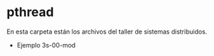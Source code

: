# pthread

En esta carpeta están los archivos del taller de sistemas distribuidos.

- Ejemplo 3s-00-mod



